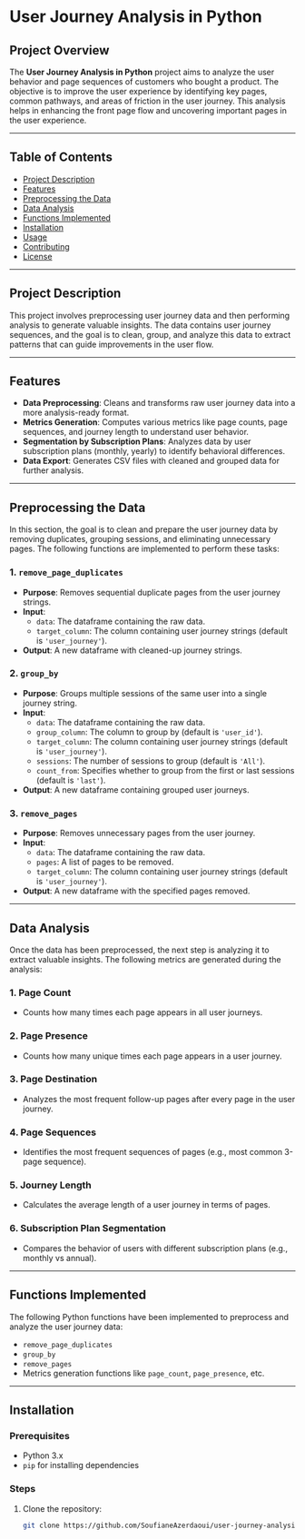 # User Journey Analysis in Python

## Project Overview

The **User Journey Analysis in Python** project aims to analyze the user behavior and page sequences of customers who bought a product. The objective is to improve the user experience by identifying key pages, common pathways, and areas of friction in the user journey. This analysis helps in enhancing the front page flow and uncovering important pages in the user experience.

---

## Table of Contents
- [Project Description](#project-description)
- [Features](#features)
- [Preprocessing the Data](#preprocessing-the-data)
- [Data Analysis](#data-analysis)
- [Functions Implemented](#functions-implemented)
- [Installation](#installation)
- [Usage](#usage)
- [Contributing](#contributing)
- [License](#license)

---

## Project Description

This project involves preprocessing user journey data and then performing analysis to generate valuable insights. The data contains user journey sequences, and the goal is to clean, group, and analyze this data to extract patterns that can guide improvements in the user flow.

---

## Features

- **Data Preprocessing**: Cleans and transforms raw user journey data into a more analysis-ready format.
- **Metrics Generation**: Computes various metrics like page counts, page sequences, and journey length to understand user behavior.
- **Segmentation by Subscription Plans**: Analyzes data by user subscription plans (monthly, yearly) to identify behavioral differences.
- **Data Export**: Generates CSV files with cleaned and grouped data for further analysis.

---

## Preprocessing the Data

In this section, the goal is to clean and prepare the user journey data by removing duplicates, grouping sessions, and eliminating unnecessary pages. The following functions are implemented to perform these tasks:

### 1. `remove_page_duplicates`
- **Purpose**: Removes sequential duplicate pages from the user journey strings.
- **Input**:
  - `data`: The dataframe containing the raw data.
  - `target_column`: The column containing user journey strings (default is `'user_journey'`).
- **Output**: A new dataframe with cleaned-up journey strings.

### 2. `group_by`
- **Purpose**: Groups multiple sessions of the same user into a single journey string.
- **Input**:
  - `data`: The dataframe containing the raw data.
  - `group_column`: The column to group by (default is `'user_id'`).
  - `target_column`: The column containing user journey strings (default is `'user_journey'`).
  - `sessions`: The number of sessions to group (default is `'All'`).
  - `count_from`: Specifies whether to group from the first or last sessions (default is `'last'`).
- **Output**: A new dataframe containing grouped user journeys.

### 3. `remove_pages`
- **Purpose**: Removes unnecessary pages from the user journey.
- **Input**:
  - `data`: The dataframe containing the raw data.
  - `pages`: A list of pages to be removed.
  - `target_column`: The column containing user journey strings (default is `'user_journey'`).
- **Output**: A new dataframe with the specified pages removed.

---

## Data Analysis

Once the data has been preprocessed, the next step is analyzing it to extract valuable insights. The following metrics are generated during the analysis:

### 1. **Page Count**
- Counts how many times each page appears in all user journeys.

### 2. **Page Presence**
- Counts how many unique times each page appears in a user journey.

### 3. **Page Destination**
- Analyzes the most frequent follow-up pages after every page in the user journey.

### 4. **Page Sequences**
- Identifies the most frequent sequences of pages (e.g., most common 3-page sequence).

### 5. **Journey Length**
- Calculates the average length of a user journey in terms of pages.

### 6. **Subscription Plan Segmentation**
- Compares the behavior of users with different subscription plans (e.g., monthly vs annual).

---

## Functions Implemented

The following Python functions have been implemented to preprocess and analyze the user journey data:

- `remove_page_duplicates`
- `group_by`
- `remove_pages`
- Metrics generation functions like `page_count`, `page_presence`, etc.

---

## Installation

### Prerequisites

- Python 3.x
- `pip` for installing dependencies

### Steps

1. Clone the repository:

   ```bash
   git clone https://github.com/SoufianeAzerdaoui/user-journey-analysis.git
